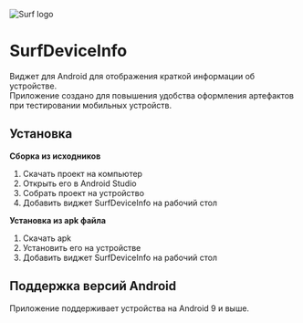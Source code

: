 ![Surf logo](https://surf.ru/wp-content/themes/surf/assets/img/logo.svg)
# SurfDeviceInfo
Виджет для Android для отображения краткой информации об устройстве.  
Приложение создано для повышения удобства оформления артефактов при тестировании мобильных устройств. 

## Установка
**Сборка из исходников**
1. Скачать проект на компьютер
2. Открыть его в Android Studio
3. Собрать проект на устройство
4. Добавить виджет SurfDeviceInfo на рабочий стол

**Установка из apk файла**
1. Скачать apk
2. Установить его на устройстве
3. Добавить виджет SurfDeviceInfo на рабочий стол

## Поддержка версий Android
Приложение поддерживает устройства на Android 9 и выше.
